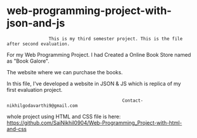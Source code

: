 # web-programming-project-with-json-and-js


                    This is my third semester project. This is the file after second evaluation.



For my Web Programming Project. I had Created a Online Book Store named as "Book Galore".


The website where we can purchase the books.


In this file, I've developed a website in JSON & JS which is replica of my first evaluation project. 
                              
                              
                                                Contact-nikhilgodavarthi9@gmail.com

whole project using HTML and CSS file is here: https://github.com/SaiNikhil0904/Web-Programming_Project-with-html-and-css
